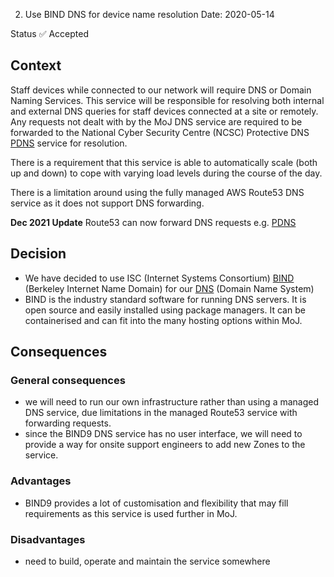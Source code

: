 2. Use BIND DNS for device name resolution
Date: 2020-05-14

Status
✅ Accepted

## Context

Staff devices while connected to our network will require DNS or Domain Naming Services. This service will be responsible for resolving both internal and external DNS queries for staff devices connected at a site or remotely. Any requests not dealt with by the MoJ DNS service are required to be forwarded to the National Cyber Security Centre (NCSC) Protective DNS [PDNS](https://www.ncsc.gov.uk/information/pdns) service for resolution.

There is a requirement that this service is able to automatically scale (both up and down) to cope with varying load levels during the course of the day.

There is a limitation around using the fully managed AWS Route53 DNS service as it does not support DNS forwarding.  

**Dec 2021 Update** Route53 can now forward DNS requests e.g. [PDNS](https://www.ncsc.gov.uk/information/pdns)

## Decision

- We have decided to use ISC (Internet Systems Consortium) [BIND](https://www.isc.org/bind/) (Berkeley Internet Name Domain) for our [DNS](https://en.wikipedia.org/wiki/Domain_Name_System) (Domain Name System)
- BIND is the industry standard software for running DNS servers. It is open source and easily installed using package managers. It can be containerised and can fit into the many hosting options within MoJ.

## Consequences

### General consequences
- we will need to run our own infrastructure rather than using a managed DNS service, due limitations in the managed Route53 service with forwarding requests.
- since the BIND9 DNS service has no user interface, we will need to provide a way for onsite support engineers to add new Zones to the service.
### Advantages
- BIND9 provides a lot of customisation and flexibility that may fill requirements as this service is used further in MoJ.
### Disadvantages
  - need to build, operate and maintain the service somewhere
